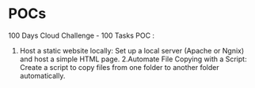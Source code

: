# POCs
100 Days Cloud Challenge - 100 Tasks
 POC :
  1. Host a static website locally: Set up a local server (Apache or Ngnix) and host a simple HTML page.
  2.Automate File Copying with a Script: Create a script to copy files from one folder to another folder automatically.
